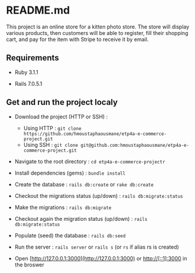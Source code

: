 # README.md

This project is an online store for a kitten photo store. The store will display
various products, then customers will be able to register, fill their shopping
cart, and pay for the item with Stripe to receive it by email.

## Requirements

* Ruby 3.1.1

* Rails 7.0.5.1

## Get and run the project localy

* Download the project (HTTP or SSH) :
  * Using HTTP : ```git clone https://github.com/hmoustaphaousmane/etp4a-e-commerce-project.git```
  * Using SSH : ```git clone git@github.com:hmoustaphaousmane/etp4a-e-commerce-project.git```

* Navigate to the root directory : ```cd etp4a-e-commerce-projectr```

* Install dependencies (gems) : ```bundle install```

* Create the database : ```rails db:create``` or ```rake db:create```

* Checkout the migrations status (up/down) : ```rails db:migrate:status```

* Make the migrations : ```rails db:migrate```

* Checkout again the migration status (up/down) : ```rails db:migrate:status```

* Populate (seed) the database : ```rails db:seed```

* Run the server : ```rails server``` or ```rails s``` (or ```rs``` if alias rs is created)

* Open [http://127.0.0.1:3000](http://127.0.0.1:3000) or [http://[::1]:3000](http://[::1]:3000) in the broswer
